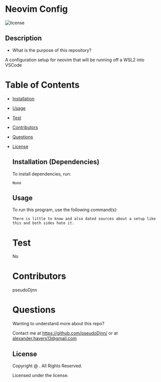 
# Neovim Config
  ![license](https://img.shields.io/badge/license--yellowgreen.svg)

  ## Description
  * What is the purpose of this repository?<br/>

  A configuration setup for neovim that will be running off a WSL2 into VSCode

  # Table of Contents

    
    
* [Installation](#installation)

    
* [Usage](#usage)

    
* [Test](#test)

    
* [Contributors](#contributors)

    
* [Questions](#questions)

    
* [License](#license)

    
  
  ## Installation (Dependencies)

    To install dependencies,  run:

    ```
    None
    ```

  ## Usage

    To run this program, use the following command(s):

    ```
    There is little to know and also dated sources about a setup like this and both sides hate it.
    ```

  # Test


    No
    
    
  # Contributors
    
    
    
    pseudoDjnn

    
  # Questions

    Wanting to understand more about this repo?
    
    Contact me at https://github.com/pseudoDjnn/ or at alexander.havers13@gmail.com
    
  
    ## License

    Copyright @ .  All Rights Reserved.

    Licensed under the  license.
    

